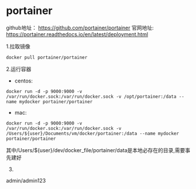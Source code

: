 # portainer

github地址：
https://github.com/portainer/portainer
官网地址:
https://portainer.readthedocs.io/en/latest/deployment.html

1.拉取镜像
```
docker pull portainer/portainer
```

2.运行容器
* centos:
```
docker run -d -p 9000:9000 -v /var/run/docker.sock:/var/run/docker.sock -v /opt/portainer:/data --name mydocker portainer/portainer
```
* mac:
```
docker run -d -p 9000:9000 -v /var/run/docker.sock:/var/run/docker.sock -v /Users/${user}/Documents/vm/docker/portainer:/data --name mydocker portainer/portainer
```
其中/Users/${user}/dev/docker_file/portainer/data是本地必存在的目录,需要事先建好

3.
admin/admin123